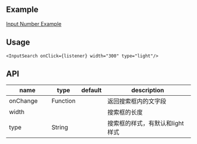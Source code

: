 ## Example
<a href="./input-search.html" target="_blank">Input Number Example</a>

## Usage
```
<InputSearch onClick={listener} width="300" type="light"/>
```

## API
<table>
  <thead>
    <tr>
      <th style="width: 100px;">name</th>
      <th style="width: 50px;">type</th>
      <th style="width: 50px;">default</th>
      <th>description</th>
    </tr>
  </thead>
  <tbody>
    <tr>
      <td>onChange</td>
      <td>Function</td>
      <td></td>
      <td>返回搜索框内的文字段</td>
    </tr>
    <tr>
      <td>width</td>
      <td></td>
      <td></td>
      <td>搜索框的长度</td>
    </tr>
    <tr>
      <td>type</td>
      <td>String</td>
      <td></td>
      <td>搜索框的样式，有默认和light样式</td>
    </tr>
  </tbody>
</table>